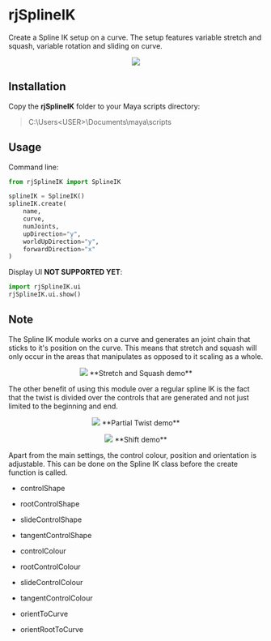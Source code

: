 # rjSplineIK
Create a Spline IK setup on a curve. The setup features variable stretch and squash, variable rotation and sliding on curve.

<p align="center"><img src="https://github.com/robertjoosten/rjSplineIK/raw/master/data/header.png"></p>

## Installation
Copy the **rjSplineIK** folder to your Maya scripts directory:
> C:\Users\<USER>\Documents\maya\scripts

## Usage
Command line:
```python
from rjSplineIK import SplineIK

splineIK = SplineIK()
splineIK.create(
    name,
    curve,
    numJoints,
    upDirection="y", 
    worldUpDirection="y", 
    forwardDirection="x"
)
```

Display UI **NOT SUPPORTED YET**:
```python
import rjSplineIK.ui
rjSplineIK.ui.show()  
```

## Note
The Spline IK module works on a curve and generates an joint chain that sticks to it's position on the curve. This means that stretch and squash will only occur in the areas that manipulates as opposed to it scaling as a whole.
     
<p align="center">
    <img src="https://github.com/robertjoosten/rjSplineIK/raw/master/data/stretchSquash.gif">
    **Stretch and Squash demo**
</p>


The other benefit of using this module over a regular spline IK is the fact that the twist is divided over the controls that are generated and not just limited to the beginning and end.
 
<p align="center">
    <img src="https://github.com/robertjoosten/rjSplineIK/raw/master/data/partialTwist.gif">
    **Partial Twist demo**
</p>

<p align="center">
    <img src="https://github.com/robertjoosten/rjSplineIK/raw/master/data/shift.gif">
    **Shift demo**
</p>
     
Apart from the main settings, the control colour, position and orientation is adjustable. This can be done on the Spline IK class before the create function is called.

* controlShape
* rootControlShape
* slideControlShape
* tangentControlShape

* controlColour
* rootControlColour
* slideControlColour
* tangentControlColour

* orientToCurve
* orientRootToCurve  